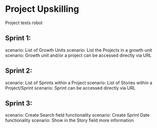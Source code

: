 # Project Upskilling
Project tests robot

## Sprint 1:
scenario: List of Growth Units
scenario: List the Projects in a growth unit
scenario: Growth unit and/or a project can be accessed directly via URL

## Sprint 2:
scenario: List of Sprints within a Project
scenario: List of Stories within a Project/Sprint
scenario: Sprint can be accessed directly via URL

## Sprint 3:
scenario: Create Search field functionality
scenario: Create Sprint Date functionality
scenario: Show in the Story field more information
